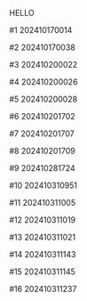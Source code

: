 HELLO

#1 202410170014

#2 202410170038

#3 202410200022

#4 202410200026

#5 202410200028

#6 202410201702

#7 202410201707

#8 202410201709

#9 202410281724

#10 202410310951

#11 202410311005

#12 202410311019

#13 202410311021

#14 202410311143

#15 202410311145

#16 202410311237
